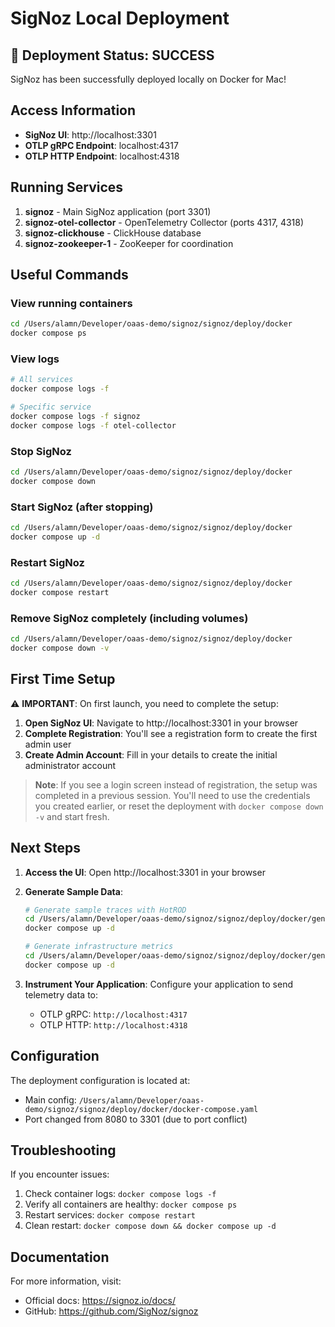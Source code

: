 # SigNoz Local Deployment

## 🎉 Deployment Status: SUCCESS

SigNoz has been successfully deployed locally on Docker for Mac!

## Access Information

- **SigNoz UI**: http://localhost:3301
- **OTLP gRPC Endpoint**: localhost:4317
- **OTLP HTTP Endpoint**: localhost:4318

## Running Services

1. **signoz** - Main SigNoz application (port 3301)
2. **signoz-otel-collector** - OpenTelemetry Collector (ports 4317, 4318)
3. **signoz-clickhouse** - ClickHouse database
4. **signoz-zookeeper-1** - ZooKeeper for coordination

## Useful Commands

### View running containers
```bash
cd /Users/alamn/Developer/oaas-demo/signoz/signoz/deploy/docker
docker compose ps
```

### View logs
```bash
# All services
docker compose logs -f

# Specific service
docker compose logs -f signoz
docker compose logs -f otel-collector
```

### Stop SigNoz
```bash
cd /Users/alamn/Developer/oaas-demo/signoz/signoz/deploy/docker
docker compose down
```

### Start SigNoz (after stopping)
```bash
cd /Users/alamn/Developer/oaas-demo/signoz/signoz/deploy/docker
docker compose up -d
```

### Restart SigNoz
```bash
cd /Users/alamn/Developer/oaas-demo/signoz/signoz/deploy/docker
docker compose restart
```

### Remove SigNoz completely (including volumes)
```bash
cd /Users/alamn/Developer/oaas-demo/signoz/signoz/deploy/docker
docker compose down -v
```

## First Time Setup

⚠️ **IMPORTANT**: On first launch, you need to complete the setup:

1. **Open SigNoz UI**: Navigate to http://localhost:3301 in your browser
2. **Complete Registration**: You'll see a registration form to create the first admin user
3. **Create Admin Account**: Fill in your details to create the initial administrator account

> **Note**: If you see a login screen instead of registration, the setup was completed in a previous session. You'll need to use the credentials you created earlier, or reset the deployment with `docker compose down -v` and start fresh.

## Next Steps

1. **Access the UI**: Open http://localhost:3301 in your browser
2. **Generate Sample Data**: 
   ```bash
   # Generate sample traces with HotROD
   cd /Users/alamn/Developer/oaas-demo/signoz/signoz/deploy/docker/generator/hotrod
   docker compose up -d
   
   # Generate infrastructure metrics
   cd /Users/alamn/Developer/oaas-demo/signoz/signoz/deploy/docker/generator/infra
   docker compose up -d
   ```

3. **Instrument Your Application**: Configure your application to send telemetry data to:
   - OTLP gRPC: `http://localhost:4317`
   - OTLP HTTP: `http://localhost:4318`

## Configuration

The deployment configuration is located at:
- Main config: `/Users/alamn/Developer/oaas-demo/signoz/signoz/deploy/docker/docker-compose.yaml`
- Port changed from 8080 to 3301 (due to port conflict)

## Troubleshooting

If you encounter issues:

1. Check container logs: `docker compose logs -f`
2. Verify all containers are healthy: `docker compose ps`
3. Restart services: `docker compose restart`
4. Clean restart: `docker compose down && docker compose up -d`

## Documentation

For more information, visit:
- Official docs: https://signoz.io/docs/
- GitHub: https://github.com/SigNoz/signoz

